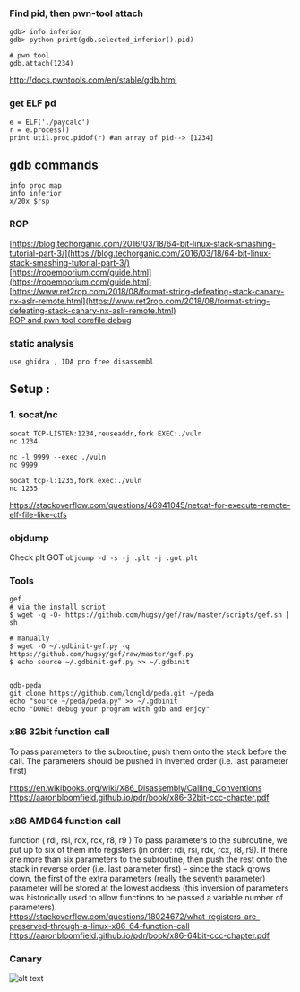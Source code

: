 


### Find pid, then pwn-tool attach
```
gdb> info inferior
gdb> python print(gdb.selected_inferior().pid)

# pwn tool
gdb.attach(1234)
```
http://docs.pwntools.com/en/stable/gdb.html

### get ELF pd
```
e = ELF('./paycalc')
r = e.process()
print util.proc.pidof(r) #an array of pid--> [1234] 
```

## gdb commands
```
info proc map
info inferior
x/20x $rsp

```

### ROP

[https://blog.techorganic.com/2016/03/18/64-bit-linux-stack-smashing-tutorial-part-3/](https://blog.techorganic.com/2016/03/18/64-bit-linux-stack-smashing-tutorial-part-3/) </br>
[https://ropemporium.com/guide.html](https://ropemporium.com/guide.html) </br>
[https://www.ret2rop.com/2018/08/format-string-defeating-stack-canary-nx-aslr-remote.html](https://www.ret2rop.com/2018/08/format-string-defeating-stack-canary-nx-aslr-remote.html) </br>
[ROP and pwn tool corefile debug](https://medium.com/@iseethieves/intro-to-rop-rop-emporium-split-9b2ec6d4db08) </br>


### static analysis
```
use ghidra , IDA pro free disassembl

```

## Setup :
### 1. socat/nc
```
socat TCP-LISTEN:1234,reuseaddr,fork EXEC:./vuln
nc 1234

nc -l 9999 --exec ./vuln
nc 9999

socat tcp-l:1235,fork exec:./vuln
nc 1235
``` 
https://stackoverflow.com/questions/46941045/netcat-for-execute-remote-elf-file-like-ctfs


### objdump
Check plt GOT
```objdump -d -s -j .plt -j .got.plt```

### Tools
```
gef
# via the install script
$ wget -q -O- https://github.com/hugsy/gef/raw/master/scripts/gef.sh | sh

# manually
$ wget -O ~/.gdbinit-gef.py -q https://github.com/hugsy/gef/raw/master/gef.py
$ echo source ~/.gdbinit-gef.py >> ~/.gdbinit


gdb-peda
git clone https://github.com/longld/peda.git ~/peda
echo "source ~/peda/peda.py" >> ~/.gdbinit
echo "DONE! debug your program with gdb and enjoy"
```
### x86 32bit function call
To pass parameters to the subroutine, push them onto the stack before the call. The parameters
should be pushed in inverted order (i.e. last parameter first)

https://en.wikibooks.org/wiki/X86_Disassembly/Calling_Conventions </br>
https://aaronbloomfield.github.io/pdr/book/x86-32bit-ccc-chapter.pdf </br>

### x86 AMD64 function call
function ( rdi, rsi, rdx, rcx, r8, r9 )
To pass parameters to the subroutine, we put up to six of them into registers (in order: rdi, rsi,
rdx, rcx, r8, r9). If there are more than six parameters to the subroutine, then push the rest onto
the stack in reverse order (i.e. last parameter first) – since the stack grows down, the first of the
extra parameters (really the seventh parameter) parameter will be stored at the lowest address (this
inversion of parameters was historically used to allow functions to be passed a variable number of
parameters). </br>
https://stackoverflow.com/questions/18024672/what-registers-are-preserved-through-a-linux-x86-64-function-call </br>
https://aaronbloomfield.github.io/pdr/book/x86-64bit-ccc-chapter.pdf </br>

### Canary
![alt text](canary.jpg "Canary") </br>